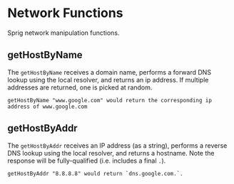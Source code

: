 # Network Functions

Sprig network manipulation functions.

## getHostByName

The `getHostByName` receives a domain name, performs a forward DNS lookup using the local resolver, and returns an ip address. If multiple addresses are returned, one is picked at random.

```
getHostByName "www.google.com" would return the corresponding ip address of www.google.com
```

## getHostByAddr

The `getHostByAddr` receives an IP address (as a string), performs a reverse DNS lookup using the local resolver, and returns a hostname. Note the response will be fully-qualified (i.e. includes a final `.`).

```
getHostByAddr "8.8.8.8" would return `dns.google.com.`.
```